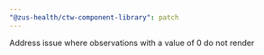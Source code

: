 ```yaml
---
"@zus-health/ctw-component-library": patch
---
```


Address issue where observations with a value of 0 do not render
